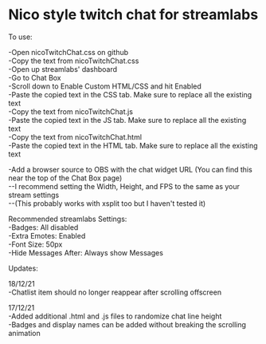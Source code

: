 # Nico style twitch chat for streamlabs

To use:  

-Open nicoTwitchChat.css on github  
-Copy the text from nicoTwitchChat.css   
-Open up streamlabs' dashboard  
-Go to Chat Box  
-Scroll down to Enable Custom HTML/CSS and hit Enabled  
-Paste the copied text in the CSS tab. Make sure to replace all the existing text  
-Copy the text from nicoTwitchChat.js  
-Paste the copied text in the JS tab.  Make sure to replace all the existing text  
-Copy the text from nicoTwitchChat.html  
-Paste the copied text in the HTML tab.  Make sure to replace all the existing text  

-Add a browser source to OBS with the chat widget URL (You can find this near the top of the Chat Box page)  
--I recommend setting the Width, Height, and FPS to the same as your stream settings  
--(This probably works with xsplit too but I haven't tested it)  

Recommended streamlabs Settings:  
-Badges: All disabled  
-Extra Emotes: Enabled  
-Font Size: 50px  
-Hide Messages After: Always show Messages  

Updates:  

18/12/21  
-Chatlist item should no longer reappear after scrolling offscreen  

17/12/21  
-Added additional .html and .js files to randomize chat line height  
-Badges and display names can be added without breaking the scrolling animation  
